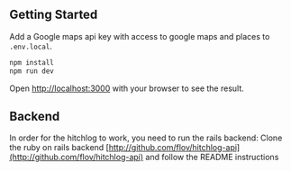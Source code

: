 ## Getting Started

Add a Google maps api key with access to google maps and places to `.env.local`.

```bash
npm install
npm run dev
```

Open [http://localhost:3000](http://localhost:3000) with your browser to see the result.

## Backend

In order for the hitchlog to work, you need to run the rails backend:
Clone the ruby on rails backend
[http://github.com/flov/hitchlog-api](http://github.com/flov/hitchlog-api) and 
follow the README instructions
